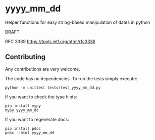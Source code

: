 # yyyy_mm_dd

Helper functions for easy string-based manipulation of dates in python

DRAFT

RFC 3339 https://tools.ietf.org/html/rfc3339

## Contributing

Any contributions are very welcome.

The code has no dependencies. To run the tests simply execute:

```
python -m unittest tests/test_yyyy_mm_dd.py
```

If you want to check the type hints:

```
pip install mypy
mypy yyyy_mm_dd
```

If you want to regenerate docs:

```
pip install pdoc
pdoc --html yyyy_mm_dd
```
